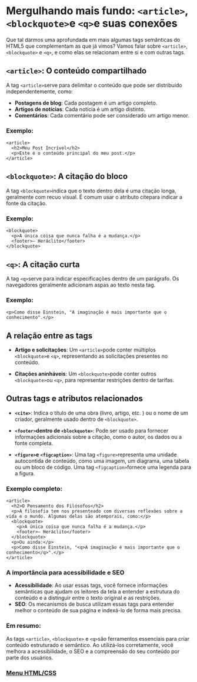 # Mergulhando mais fundo: `<article>`, `<blockquote>`e `<q>`e suas conexões

Que tal darmos uma aprofundada em mais algumas tags semânticas do HTML5 que complementam as que já vimos? Vamos falar sobre `<article>`, `<blockquote>` e `<q>`, e como elas se relacionam entre si e com outras tags. 

## `<article>`: O conteúdo compartilhado

A tag `<article>`serve para delimitar o conteúdo que pode ser distribuído independentemente, como:

- **Postagens de blog**: Cada postagem é um artigo completo.
- **Artigos de notícias**: Cada notícia é um artigo distinto.
- **Comentários**: Cada comentário pode ser considerado um artigo menor.

### Exemplo:

```
<article>
  <h2>Meu Post Incrível</h2>
  <p>Este é o conteúdo principal do meu post.</p>
</article>
```

## `<blockquote>`: A citação do bloco

A tag `<blockquote>`indica que o texto dentro dela é uma citação longa, geralmente com recuo visual. É comum usar o atributo citepara indicar a fonte da citação.

### Exemplo:

```
<blockquote>
  <p>A única coisa que nunca falha é a mudança.</p>
  <footer>– Heráclito</footer>
</blockquote>
```

## `<q>`: A citação curta

A tag `<q>`serve para indicar especificações dentro de um parágrafo. Os navegadores geralmente adicionam aspas ao texto nesta tag.

### Exemplo:

```
<p>Como disse Einstein, "A imaginação é mais importante que o conhecimento".</p>
```

## A relação entre as tags

- **Artigo e solicitações**: Um `<article>`pode conter múltiplos `<blockquote>`e `<q>`, representando as solicitações presentes no conteúdo.

- **Citações aninháveis**: Um `<blockquote>`pode conter outros `<blockquote>`ou `<q>`, para representar restrições dentro de tarifas.

## Outras tags e atributos relacionados

- **`<cite>`**: Indica o título de uma obra (livro, artigo, etc. ) ou o nome de um criador, geralmente usado dentro de `<blockquote>`.

- **`<footer>`dentro de `<blockquote>`**: Pode ser usado para fornecer informações adicionais sobre a citação, como o autor, os dados ou a fonte completa.

- **`<figure>`e `<figcaption>`**: Uma tag `<figure>`representa uma unidade autocontida de conteúdo, como uma imagem, um diagrama, uma tabela ou um bloco de código. Uma tag `<figcaption>`fornece uma legenda para a figura.

### Exemplo completo:

```
<article>
  <h2>O Pensamento dos Filósofos</h2>
  <p>A filosofia tem nos presenteado com diversas reflexões sobre a vida e o mundo. Algumas delas são atemporais, como:</p>
  <blockquote>
    <p>A única coisa que nunca falha é a mudança.</p>
    <footer>– Heráclito</footer>
  </blockquote>
  <p>Ou ainda:</p>
  <p>Como disse Einstein, "<q>A imaginação é mais importante que o conhecimento</q>".</p>
</article>
```

### A importância para acessibilidade e SEO
- **Acessibilidade**: Ao usar essas tags, você fornece informações semânticas que ajudam os leitores da tela a entender a estrutura do conteúdo e a distinguir entre o texto original e as restrições.
- **SEO**: Os mecanismos de busca utilizam essas tags para entender melhor o conteúdo de sua página e indexá-lo de forma mais precisa.

### Em resumo:

As tags `<article>`, `<blockquote>` e `<q>`são ferramentos essenciais para criar conteúdo estruturado e semântico. Ao utilizá-los corretamente, você melhora a acessibilidade, o SEO e a compreensão do seu conteúdo por parte dos usuários. 

### [Menu HTML/CSS](../menu_html-css.md)